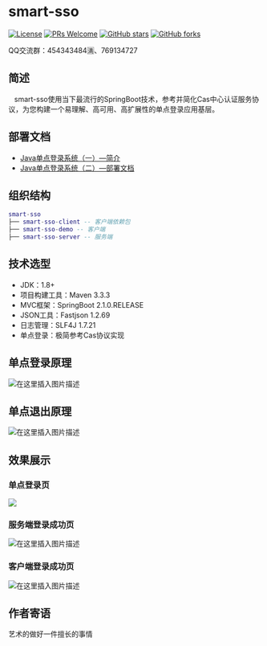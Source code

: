 # smart-sso
[![License](https://img.shields.io/badge/license-MIT-blue.svg)](http://opensource.org/licenses/MIT)
[![PRs Welcome](https://img.shields.io/badge/PRs-welcome-brightgreen.svg)](https://github.com/a466350665/smart-sso/pulls)
[![GitHub stars](https://img.shields.io/github/stars/a466350665/smart-sso.svg?style=social&label=Stars)](https://github.com/a466350665/smart-sso)
[![GitHub forks](https://img.shields.io/github/forks/a466350665/smart-sso.svg?style=social&label=Fork)](https://github.com/a466350665/smart-sso)

QQ交流群：454343484🈵、769134727

## 简述
    smart-sso使用当下最流行的SpringBoot技术，参考并简化Cas中心认证服务协议，为您构建一个易理解、高可用、高扩展性的单点登录应用基层。
 
## 部署文档
- [Java单点登录系统（一）—简介](https://blog.csdn.net/a466350665/article/details/54140411)
- [Java单点登录系统（二）—部署文档](http://blog.csdn.net/a466350665/article/details/79628553)

## 组织结构

```lua
smart-sso
├── smart-sso-client -- 客户端依赖包
├── smart-sso-demo -- 客户端
├── smart-sso-server -- 服务端
```

## 技术选型
- JDK：1.8+
- 项目构建工具：Maven 3.3.3
- MVC框架：SpringBoot 2.1.0.RELEASE
- JSON工具：Fastjson 1.2.69
- 日志管理：SLF4J 1.7.21
- 单点登录：极简参考Cas协议实现

## 单点登录原理
![在这里插入图片描述](https://img-blog.csdnimg.cn/20201015165855788.png?x-oss-process=image/watermark,type_ZmFuZ3poZW5naGVpdGk,shadow_10,text_aHR0cHM6Ly9ibG9nLmNzZG4ubmV0L2E0NjYzNTA2NjU=,size_16,color_FFFFFF,t_70#pic_center)

## 单点退出原理
![在这里插入图片描述](https://img-blog.csdnimg.cn/20201015173104361.png?x-oss-process=image/watermark,type_ZmFuZ3poZW5naGVpdGk,shadow_10,text_aHR0cHM6Ly9ibG9nLmNzZG4ubmV0L2E0NjYzNTA2NjU=,size_16,color_FFFFFF,t_70#pic_center)


## 效果展示
### 单点登录页
![](https://img-blog.csdnimg.cn/20201015151854846.jpg?x-oss-process=image/watermark,type_ZmFuZ3poZW5naGVpdGk,shadow_10,text_aHR0cHM6Ly9ibG9nLmNzZG4ubmV0L2E0NjYzNTA2NjU=,size_16,color_FFFFFF,t_70#pic_center)


### 服务端登录成功页
![在这里插入图片描述](https://img-blog.csdnimg.cn/20201015152254717.jpg?x-oss-process=image/watermark,type_ZmFuZ3poZW5naGVpdGk,shadow_10,text_aHR0cHM6Ly9ibG9nLmNzZG4ubmV0L2E0NjYzNTA2NjU=,size_16,color_FFFFFF,t_70#pic_center)

### 客户端登录成功页
![在这里插入图片描述](https://img-blog.csdnimg.cn/20201015180153128.png?x-oss-process=image/watermark,type_ZmFuZ3poZW5naGVpdGk,shadow_10,text_aHR0cHM6Ly9ibG9nLmNzZG4ubmV0L2E0NjYzNTA2NjU=,size_16,color_FFFFFF,t_70#pic_center)


## 作者寄语
艺术的做好一件擅长的事情